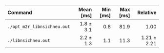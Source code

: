 | Command | Mean [ms] | Min [ms] | Max [ms] | Relative |
|:---|---:|---:|---:|---:|
| `./opt_m2r_libnsichneu.out` | 1.8 ± 3.1 | 0.8 | 81.9 | 1.00 |
| `./libnsichneu.out` | 2.2 ± 1.3 | 1.1 | 11.3 | 1.21 ± 2.21 |
